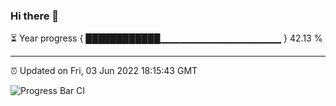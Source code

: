 ### Hi there 👋

⏳ Year progress { ████████████▁▁▁▁▁▁▁▁▁▁▁▁▁▁▁▁▁▁ } 42.13 %

---

⏰ Updated on Fri, 03 Jun 2022 18:15:43 GMT

![Progress Bar CI](https://github.com/liununu/liununu/workflows/Progress%20Bar%20CI/badge.svg)
